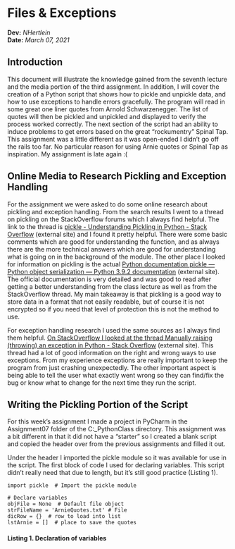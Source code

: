 # Files & Exceptions
**Dev:** *NHertlein*  
**Date:** *March 07, 2021*  

## Introduction
This document will illustrate the knowledge gained from the seventh lecture and the media portion of the third assignment. In addition, I will cover the creation of a Python script that shows how to pickle and unpickle data, and how to use exceptions to handle errors gracefully. The program will read in some great one liner quotes from Arnold Schwarzenegger. The list of quotes will then be pickled and unpickled and displayed to verify the process worked correctly. The next section of the script had an ability to induce problems to get errors based on the great “rockumentry” Spinal Tap. This assignment was a little different as it was open-ended I didn’t go off the rails too far. No particular reason for using Arnie quotes or Spinal Tap as inspiration. My assignment is late again :(

## Online Media to Research Pickling and Exception Handling
For the assignment we were asked to do some online research about pickling and exception handling. From the search results I went to a thread on pickling on the StackOverflow forums which I always find helpful. The link to the thread is [pickle - Understanding Pickling in Python - Stack Overflow](https://stackoverflow.com/questions/7501947/understanding-pickling-in-python) (external site) and I found it pretty helpful. There were some basic comments which are good for understanding the function, and as always there are the more technical answers which are good for understanding what is going on in the background of the module. The other place I looked for information on pickling is the actual [Python documentation pickle — Python object serialization — Python 3.9.2 documentation](https://docs.python.org/3/library/pickle.html) (external site). The official documentation is very detailed and was good to read after getting a better understanding from the class lecture as well as from the StackOverflow thread. My main takeaway is that pickling is a good way to store data in a format that not easily readable, but of course it is not encrypted so if you need that level of protection this is not the method to use.  

For exception handling research I used the same sources as I always find them helpful. [On StackOverflow I looked at the thread Manually raising (throwing) an exception in Python - Stack Overflow](https://stackoverflow.com/questions/2052390/manually-raising-throwing-an-exception-in-python/24065533#24065533) (external site). This thread had a lot of good information on the right and wrong ways to use exceptions. From my experience exceptions are really important to keep the program from just crashing unexpectedly. The other important aspect is being able to tell the user what exactly went wrong so they can find/fix the bug or know what to change for the next time they run the script.

## Writing the Pickling Portion of the Script
For this week’s assignment I made a project in PyCharm in the Assignment07 folder of the C:\_PythonClass directory.  This assignment was a bit different in that it did not have a “starter” so I created a blank script and copied the header over from the previous assignments and filled it out.  

Under the header I imported the pickle module so it was available for use in the script. The first block of code I used for declaring variables. This script didn’t really need that due to length, but it’s still good practice (Listing 1).  
```
import pickle  # Import the pickle module

# Declare variables
objFile = None  # Default file object
strFileName = 'ArnieQuotes.txt' # File
dicRow = {}  # row to load into list
lstArnie = []  # place to save the quotes
```
#### Listing 1. Declaration of variables
